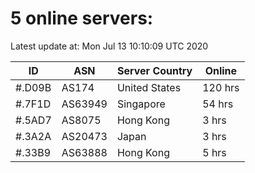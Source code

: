 # 5 online servers:

Latest update at: Mon Jul 13 10:10:09 UTC 2020

| ID | ASN | Server Country | Online |
| -- | --- | -------------- | ------ |
| #.D09B | AS174 | United States | 120 hrs |
| #.7F1D | AS63949 | Singapore | 54 hrs |
| #.5AD7 | AS8075 | Hong Kong | 3 hrs |
| #.3A2A | AS20473 | Japan | 3 hrs |
| #.33B9 | AS63888 | Hong Kong | 5 hrs |

